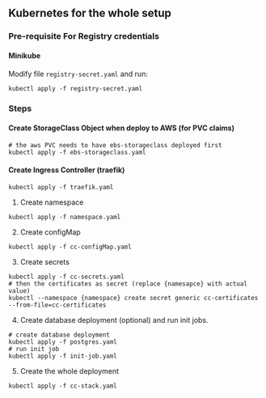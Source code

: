 ## Kubernetes for the whole setup

### Pre-requisite For Registry credentials

#### Minikube

Modify file `registry-secret.yaml` and run:

```shell
kubectl apply -f registry-secret.yaml
```

### Steps

#### Create StorageClass Object when deploy to AWS (for PVC claims)

```shell
# the aws PVC needs to have ebs-storageclass deployed first
kubectl apply -f ebs-storageclass.yaml
```

#### Create Ingress Controller (traefik)

```shell
kubectl apply -f traefik.yaml
```

1. Create namespace

```shell
kubectl apply -f namespace.yaml
```

2. Create configMap

```shell
kubectl apply -f cc-configMap.yaml
```

3. Create secrets

```shell
kubectl apply -f cc-secrets.yaml
# then the certificates as secret (replace {namesapce} with actual value)
kubectl --namespace {namespace} create secret generic cc-certificates --from-file=cc-certificates
```

4. Create database deployment (optional) and run init jobs.

```shell
# create database deployment
kubectl apply -f postgres.yaml
# run init job
kubectl apply -f init-job.yaml
```

5. Create the whole deployment

```shell
kubectl apply -f cc-stack.yaml
```

